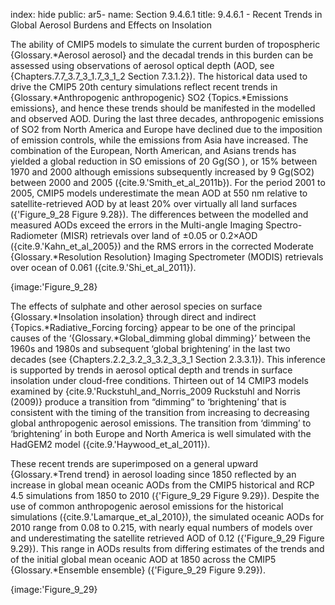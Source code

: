 index: hide
public: ar5-
name: Section 9.4.6.1
title: 9.4.6.1 - Recent Trends in Global Aerosol Burdens and Effects on Insolation

The ability of CMIP5 models to simulate the current burden of tropospheric {Glossary.*Aerosol aerosol} and the decadal trends in this burden can be assessed using observations of aerosol optical depth (AOD, see {Chapters.7.7_3.7_3_1.7_3_1_2 Section 7.3.1.2}). The historical data used to drive the CMIP5 20th century simulations reflect recent trends in {Glossary.*Anthropogenic anthropogenic} SO2 {Topics.*Emissions emissions}, and hence these trends should be manifested in the modelled and observed AOD. During the last three decades, anthropogenic emissions of SO2 from North America and Europe have declined due to the imposition of emission controls, while the emissions from Asia have increased. The combination of the European, North American, and Asians trends has yielded a global reduction in SO emissions of 20 Gg(SO ), or 15% between 1970 and 2000 although emissions subsequently increased by 9 Gg(SO2) between 2000 and 2005 ({cite.9.'Smith_et_al_2011b}). For the period 2001 to 2005, CMIP5 models underestimate the mean AOD at 550 nm relative to satellite-retrieved AOD by at least 20% over virtually all land surfaces ({'Figure_9_28 Figure 9.28}). The differences between the modelled and measured AODs exceed the errors in the Multi-angle Imaging Spectro-Radiometer (MISR) retrievals over land of ±0.05 or 0.2×AOD ({cite.9.'Kahn_et_al_2005}) and the RMS errors in the corrected Moderate {Glossary.*Resolution Resolution} Imaging Spectrometer (MODIS) retrievals over ocean of 0.061 ({cite.9.'Shi_et_al_2011}).

{image:'Figure_9_28}

The effects of sulphate and other aerosol species on surface {Glossary.*Insolation insolation} through direct and indirect {Topics.*Radiative_Forcing forcing} appear to be one of the principal causes of the ‘{Glossary.*Global_dimming global dimming}’ between the 1960s and 1980s and subsequent ‘global brightening’ in the last two decades (see {Chapters.2.2_3.2_3_3.2_3_3_1 Section 2.3.3.1}). This inference is supported by trends in aerosol optical depth and trends in surface insolation under cloud-free conditions. Thirteen out of 14 CMIP3 models examined by {cite.9.'Ruckstuhl_and_Norris_2009 Ruckstuhl and Norris (2009)} produce a transition from “dimming” to ‘brightening’ that is consistent with the timing of the transition from increasing to decreasing global anthropogenic aerosol emissions. The transition from ‘dimming’ to ‘brightening’ in both Europe and North America is well simulated with the HadGEM2 model ({cite.9.'Haywood_et_al_2011}).

These recent trends are superimposed on a general upward {Glossary.*Trend trend} in aerosol loading since 1850 reflected by an increase in global mean oceanic AODs from the CMIP5 historical and RCP 4.5 simulations from 1850 to 2010 ({'Figure_9_29 Figure 9.29}). Despite the use of common anthropogenic aerosol emissions for the historical simulations ({cite.9.'Lamarque_et_al_2010}), the simulated oceanic AODs for 2010 range from 0.08 to 0.215, with nearly equal numbers of models over and underestimating the satellite retrieved AOD of 0.12 ({'Figure_9_29 Figure 9.29}). This range in AODs results from differing estimates of the trends and of the initial global mean oceanic AOD at 1850 across the CMIP5 {Glossary.*Ensemble ensemble} ({'Figure_9_29 Figure 9.29}).

{image:'Figure_9_29}
